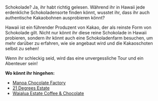 Schokolade? Ja, ihr habt richtig gelesen. Während ihr in Hawaii jede erdenkliche Schokoladensorte finden könnt, wusstet ihr, dass ihr auch authentische Kakaobohnen ausprobieren könnt?

Hawaii ist ein führender Produzent von Kakao, der als reinste Form von Schokolade gilt. Nicht nur könnt ihr diese reine Schokolade in Hawaii probieren, sondern ihr könnt auch eine Schokoladenfarm besuchen, um mehr darüber zu erfahren, wie sie angebaut wird und die Kakaoschoten selbst zu sehen!

Wenn ihr schleckig seid, wird das eine unvergessliche Tour und ein Abenteuer sein!

**Wo könnt ihr hingehen:**

- [Manoa Chocolate Factory](https://manoachocolate.com) 
- [21 Degrees Estate](https://21degreesestate.com/)
- [Waialua Estate Coffee & Chocolate](https://www.waialuaestate.com/)